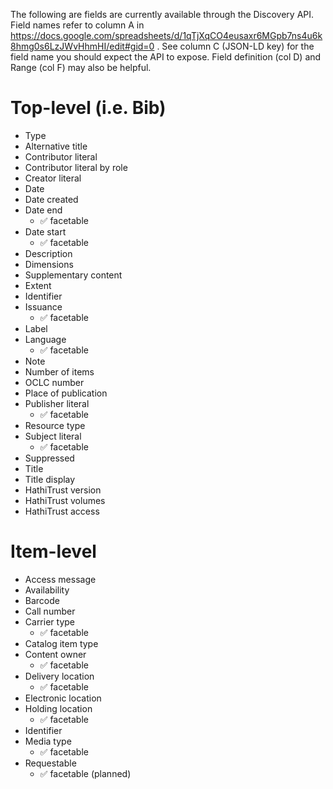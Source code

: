 The following are fields are currently available through the Discovery API. Field names refer to column A in https://docs.google.com/spreadsheets/d/1qTjXqCO4eusaxr6MGpb7ns4u6k8hmg0s6LzJWvHhmHI/edit#gid=0 . See column C (JSON-LD key) for the field name you should expect the API to expose. Field definition (col D) and Range (col F) may also be helpful.

# Top-level (i.e. Bib)

* Type
* Alternative title
* Contributor literal
* Contributor literal by role
* Creator literal
* Date
* Date created
* Date end
   * ✅ facetable
* Date start
   * ✅ facetable
* Description
* Dimensions
* Supplementary content
* Extent
* Identifier
* Issuance
   * ✅ facetable
* Label
* Language
   * ✅ facetable
* Note
* Number of items
* OCLC number
* Place of publication
* Publisher literal
   * ✅ facetable
* Resource type
* Subject literal
   * ✅ facetable
* Suppressed
* Title
* Title display
* HathiTrust version
* HathiTrust volumes
* HathiTrust access

# Item-level

* Access message
* Availability
* Barcode
* Call number
* Carrier type
   * ✅ facetable
* Catalog item type
* Content owner
   * ✅ facetable
* Delivery location
   * ✅ facetable
* Electronic location
* Holding location
   * ✅ facetable
* Identifier
* Media type
   * ✅ facetable
* Requestable
  * ✅ facetable (planned)




